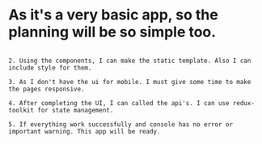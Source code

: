 # As it's a very basic app, so the planning will be so simple too.

``` 1. I can make every common components and save them on a folder called like "components" under the "src". Also I can make some different folder like "pages", "sections".

2. Using the components, I can make the static template. Also I can include style for them. 

3. As I don't have the ui for mobile. I must give some time to make the pages responsive.

4. After completing the UI, I can called the api's. I can use redux-toolkit for state management. 

5. If everything work successfully and console has no error or important warning. This app will be ready.
```

